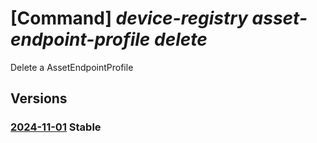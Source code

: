 # [Command] _device-registry asset-endpoint-profile delete_

Delete a AssetEndpointProfile

## Versions

### [2024-11-01](/Resources/mgmt-plane/L3N1YnNjcmlwdGlvbnMve30vcmVzb3VyY2Vncm91cHMve30vcHJvdmlkZXJzL21pY3Jvc29mdC5kZXZpY2VyZWdpc3RyeS9hc3NldGVuZHBvaW50cHJvZmlsZXMve30=/2024-11-01.xml) **Stable**

<!-- mgmt-plane /subscriptions/{}/resourcegroups/{}/providers/microsoft.deviceregistry/assetendpointprofiles/{} 2024-11-01 -->
